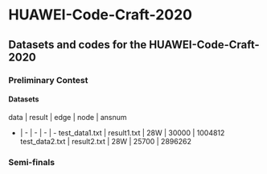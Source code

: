 # HUAWEI-Code-Craft-2020
## Datasets and codes for the HUAWEI-Code-Craft-2020
### Preliminary Contest
#### Datasets
data | result | edge | node | ansnum
- | - | - | - | -
test_data1.txt | result1.txt | 28W | 30000 | 1004812
test_data2.txt | result2.txt | 28W | 25700 | 2896262
### Semi-finals
